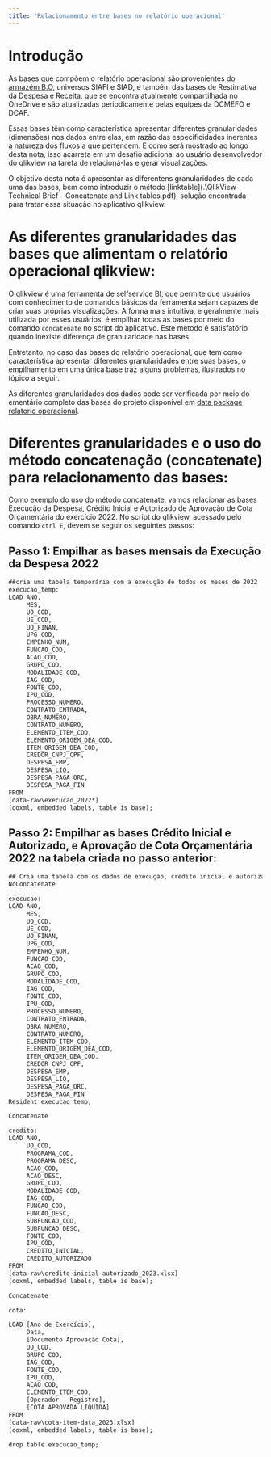 ```yaml
---
title: 'Relacionamento entre bases no relatório operacional'
---
```


# Introdução 

As bases  que compõem o relatório operacional são provenientes do [armazém B.O](http://www.armazem.mg.gov.br/), universos SIAFI e SIAD, e também das bases de Restimativa da Despesa e Receita, que se encontra atualmente compartilhada no OneDrive e são atualizadas periodicamente pelas equipes da DCMEFO e DCAF. 

Essas bases têm como característica apresentar diferentes granularidades (dimensões) nos dados entre elas, em razão das especificidades inerentes a natureza dos fluxos a que pertencem. E como será mostrado ao longo desta nota, isso acarreta em um desafio adicional ao usuário desenvolvedor do qlikview na tarefa de relacioná-las e gerar visualizações.

O objetivo desta nota é apresentar as diferentens granularidades de cada uma das bases, bem como introduzir o método [linktable](.\QlikView Technical Brief - Concatenate and Link tables.pdf), solução encontrada para tratar essa situação no aplicativo qlikview.

# As diferentes granularidades das bases que alimentam o relatório operacional qlikview:

O qlikview é uma ferramenta de selfservice BI, que permite que usuários com conhecimento de comandos básicos da ferramenta sejam capazes de criar suas próprias visualizações. A forma mais intuitiva, e geralmente mais utilizada por esses usuários, é empilhar todas as bases por meio do comando `concatenate` no script do aplicativo. Este método é satisfatório quando inexiste diferença de granularidade nas bases. 

Entretanto, no caso das bases do relatório operacional, que tem como característica apresentar diferentes granularidades entre suas bases, o empilhamento em uma única base traz alguns problemas, ilustrados no tópico a seguir.

As diferentes granularidades dos dados pode ser verificada por meio do ementário completo das bases do projeto disponível em [data package relatorio operacional](https://gist.github.com/hslinhares/68a3d06eae13b8facb1df42e1095c49e).

# Diferentes granularidades e o uso do método concatenação (concatenate) para relacionamento das bases:

Como exemplo do uso do método concatenate, vamos relacionar as bases Execução da Despesa, Crédito Inicial e Autorizado de Aprovação de Cota Orçamentária do exercício 2022. No script do qlikview, acessado pelo comando `ctrl E`, devem se seguir os seguintes passos:

## Passo 1: Empilhar as bases mensais da Execução da Despesa 2022


```default
##cria uma tabela temporária com a execução de todos os meses de 2022
execucao_temp:
LOAD ANO, 
     MES, 
     UO_COD, 
     UE_COD, 
     UO_FINAN, 
     UPG_COD, 
     EMPENHO_NUM, 
     FUNCAO_COD, 
     ACAO_COD, 
     GRUPO_COD, 
     MODALIDADE_COD, 
     IAG_COD, 
     FONTE_COD, 
     IPU_COD, 
     PROCESSO_NUMERO, 
     CONTRATO_ENTRADA, 
     OBRA_NUMERO, 
     CONTRATO_NUMERO, 
     ELEMENTO_ITEM_COD, 
     ELEMENTO_ORIGEM_DEA_COD, 
     ITEM_ORIGEM_DEA_COD, 
     CREDOR_CNPJ_CPF, 
     DESPESA_EMP, 
     DESPESA_LIQ, 
     DESPESA_PAGA_ORC, 
     DESPESA_PAGA_FIN
FROM
[data-raw\execucao_2022*]
(ooxml, embedded labels, table is base);

``` 
## Passo 2: Empilhar as bases Crédito Inicial e Autorizado, e Aprovação de Cota Orçamentária 2022 na tabela criada no passo anterior:

```default
## Cria uma tabela com os dados de execução, crédito inicial e autorizado, cota orçamentária e exclui a tabela temporária de execução
NoConcatenate

execucao:
LOAD ANO, 
     MES, 
     UO_COD, 
     UE_COD, 
     UO_FINAN, 
     UPG_COD, 
     EMPENHO_NUM, 
     FUNCAO_COD, 
     ACAO_COD, 
     GRUPO_COD, 
     MODALIDADE_COD, 
     IAG_COD, 
     FONTE_COD, 
     IPU_COD, 
     PROCESSO_NUMERO, 
     CONTRATO_ENTRADA, 
     OBRA_NUMERO, 
     CONTRATO_NUMERO, 
     ELEMENTO_ITEM_COD, 
     ELEMENTO_ORIGEM_DEA_COD, 
     ITEM_ORIGEM_DEA_COD, 
     CREDOR_CNPJ_CPF, 
     DESPESA_EMP, 
     DESPESA_LIQ, 
     DESPESA_PAGA_ORC, 
     DESPESA_PAGA_FIN
Resident execucao_temp;

Concatenate

credito:
LOAD ANO, 
     UO_COD, 
     PROGRAMA_COD, 
     PROGRAMA_DESC, 
     ACAO_COD, 
     ACAO_DESC, 
     GRUPO_COD, 
     MODALIDADE_COD, 
     IAG_COD, 
     FUNCAO_COD, 
     FUNCAO_DESC, 
     SUBFUNCAO_COD, 
     SUBFUNCAO_DESC, 
     FONTE_COD, 
     IPU_COD, 
     CREDITO_INICIAL, 
     CREDITO_AUTORIZADO
FROM
[data-raw\credito-inicial-autorizado_2023.xlsx]
(ooxml, embedded labels, table is base);

Concatenate

cota:

LOAD [Ano de Exercício], 
     Data, 
     [Documento Aprovação Cota], 
     UO_COD, 
     GRUPO_COD, 
     IAG_COD, 
     FONTE_COD, 
     IPU_COD, 
     ACAO_COD, 
     ELEMENTO_ITEM_COD, 
     [Operador - Registro], 
     [COTA APROVADA LIQUIDA]
FROM
[data-raw\cota-item-data_2023.xlsx]
(ooxml, embedded labels, table is base);

drop table execucao_temp; 

```




















